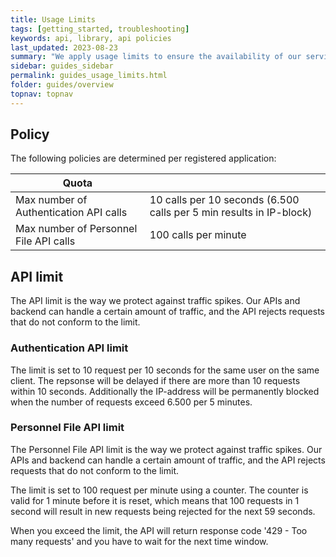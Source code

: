 ```yaml
---
title: Usage Limits
tags: [getting_started, troubleshooting]
keywords: api, library, api policies
last_updated: 2023-08-23
summary: "We apply usage limits to ensure the availability of our services to all parties interacting with Personnel File. These usage limits depend on your subscription."
sidebar: guides_sidebar
permalink: guides_usage_limits.html
folder: guides/overview
topnav: topnav
---
```


## Policy

The following policies are determined per registered application:

| Quota                                                    |                                                              |
| -------------------------------------------------------- |  --------------------------------------------------------------------- |
| Max number of Authentication API calls                   | 10 calls per 10 seconds (6.500 calls per 5 min results in IP-block)    |
| Max number of Personnel File API calls                   | 100 calls per minute                                                   |

## API limit

The API limit is the way we protect against traffic spikes. Our APIs and backend can handle a certain amount of traffic, and the API rejects requests that do not conform to the limit.

### Authentication API limit

The limit is set to 10 request per 10 seconds for the same user on the same client. The repsonse will be delayed if there are more than 10 requests within 10 seconds. Additionally the IP-address will be permanently blocked when the number of requests exceed 6.500 per 5 minutes. 

### Personnel File API limit

The Personnel File API limit is the way we protect against traffic spikes. Our APIs and backend can handle a certain amount of traffic, and the API rejects requests that do not conform to the limit.

The limit is set to 100 request per minute using a counter. The counter is valid for 1 minute before it is reset, which means that 100 requests in 1 second will result in new requests being rejected for the next 59 seconds.

When you exceed the limit, the API will return response code '429 - Too many requests' and you have to wait for the next time window.
